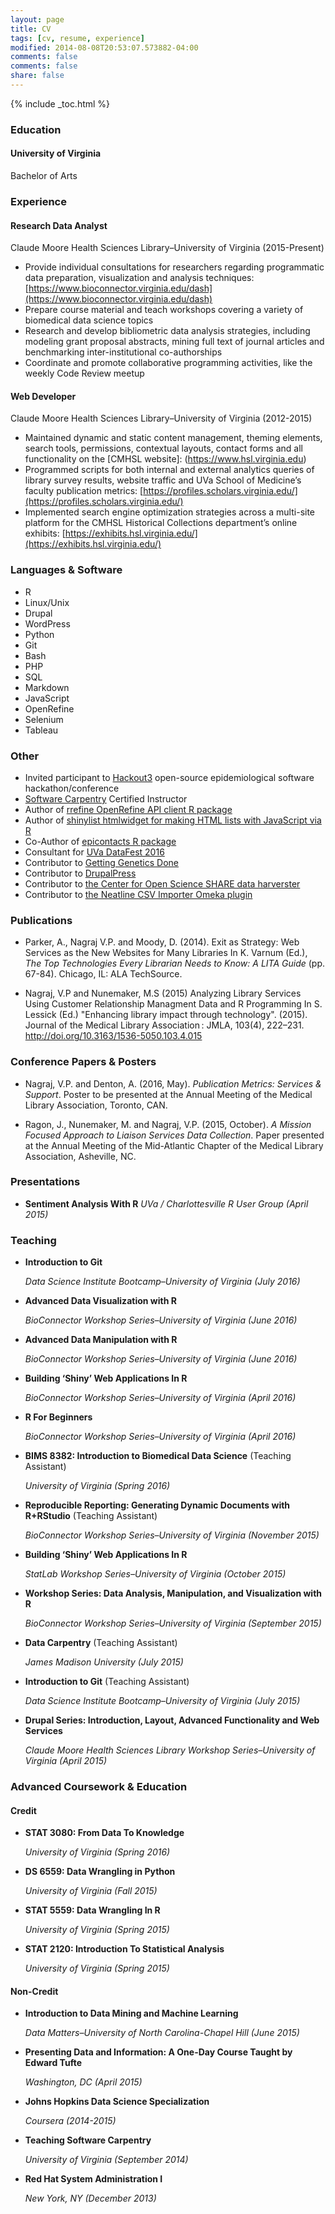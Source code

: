 ```yaml
---
layout: page
title: CV
tags: [cv, resume, experience]
modified: 2014-08-08T20:53:07.573882-04:00
comments: false
comments: false
share: false
---
```


{% include _toc.html %}

### Education

#### University of Virginia

Bachelor of Arts

### Experience

#### Research Data Analyst

Claude Moore Health Sciences Library–University of Virginia (2015-Present)

- Provide individual consultations for researchers regarding programmatic data preparation, visualization and analysis techniques: [https://www.bioconnector.virginia.edu/dash](https://www.bioconnector.virginia.edu/dash)
- Prepare course material and teach workshops covering a variety of biomedical data science topics
- Research and develop bibliometric data analysis strategies, including modeling grant proposal abstracts, mining full text of journal articles and benchmarking inter-institutional co-authorships
- Coordinate and promote collaborative programming activities, like the weekly Code Review meetup

#### Web Developer

Claude Moore Health Sciences Library–University of Virginia (2012-2015)

- Maintained dynamic and static content management, theming elements, search tools, permissions, contextual layouts, contact forms and all functionality on the [CMHSL website]: (https://www.hsl.virginia.edu)
- Programmed scripts for both internal and external analytics queries of library survey results, website traffic and UVa School of Medicine’s faculty publication metrics: [https://profiles.scholars.virginia.edu/](https://profiles.scholars.virginia.edu/)
- Implemented search engine optimization strategies across a multi-site platform for the CMHSL Historical Collections department’s online exhibits: [https://exhibits.hsl.virginia.edu/](https://exhibits.hsl.virginia.edu/)

### Languages & Software

- R 
- Linux/Unix 
- Drupal
- WordPress
- Python 
- Git 
- Bash 
- PHP 
- SQL 
- Markdown
- JavaScript 
- OpenRefine
- Selenium
- Tableau

### Other

- Invited participant to [Hackout3](http://hackout3.ropensci.org/) open-source epidemiological software hackathon/conference
- [Software Carpentry](http://software-carpentry.org/) Certified Instructor
- Author of [rrefine OpenRefine API client R package](https://github.com/vpnagraj/rrefine)
- Author of [shinylist htmlwidget for making HTML lists with JavaScript via R](https://github.com/vpnagraj/shinylist)
- Co-Author of [epicontacts R package](https://github.com/hackout3/epicontacts/) 
- Consultant for [UVa DataFest 2016](https://github.com/vpnagraj/rrefine)
- Contributor to [Getting Genetics Done](http://www.gettinggeneticsdone.com/)
- Contributor to [DrupalPress](http://blog.hsl.virginia.edu/drupalpress/)
- Contributor to [the Center for Open Science SHARE data harverster](https://github.com/CenterForOpenScience/SHARE)
- Contributor to [the Neatline CSV Importer Omeka plugin](https://github.com/scholarslab/NeatlineCsvImport)

### Publications

- Parker, A., Nagraj V.P. and Moody, D. (2014). Exit as Strategy: Web Services as the New Websites for Many Libraries In K. Varnum (Ed.), _The Top Technologies Every Librarian Needs to Know: A LITA Guide_ (pp. 67-84). Chicago, IL: ALA TechSource.

- Nagraj, V.P and Nunemaker, M.S (2015) Analyzing Library Services Using Customer Relationship Managment Data and R Programming In S. Lessick (Ed.) "Enhancing library impact through technology". (2015). Journal of the Medical Library Association : JMLA, 103(4), 222–231. http://doi.org/10.3163/1536-5050.103.4.015

### Conference Papers & Posters

- Nagraj, V.P. and Denton, A. (2016, May). _Publication Metrics: Services & Support_. Poster to be presented at the Annual Meeting of the Medical Library Association, Toronto, CAN.

- Ragon, J., Nunemaker, M. and Nagraj, V.P. (2015, October). _A Mission Focused Approach to Liaison Services Data Collection_. Paper presented at the Annual Meeting of the Mid-Atlantic Chapter of the Medical Library Association, Asheville, NC.

### Presentations

- **Sentiment Analysis With R**
	 *UVa / Charlottesville R User Group (April 2015)*

### Teaching

- **Introduction to Git** 
	
	*Data Science Institute Bootcamp–University of Virginia (July 2016)*

- **Advanced Data Visualization with R** 
	
	*BioConnector Workshop Series–University of Virginia (June 2016)*

- **Advanced Data Manipulation with R**
	
	*BioConnector Workshop Series–University of Virginia (June 2016)*

- **Building ‘Shiny’ Web Applications In R**

	*BioConnector Workshop Series–University of Virginia (April 2016)*

- **R For Beginners**

	*BioConnector Workshop Series–University of Virginia (April 2016)*

- **BIMS 8382: Introduction to Biomedical Data Science** (Teaching Assistant)

	*University of Virginia (Spring 2016)*

- **Reproducible Reporting: Generating Dynamic Documents with R+RStudio** (Teaching Assistant)

	*BioConnector Workshop Series–University of Virginia (November 2015)*

- **Building ‘Shiny’ Web Applications In R**

	*StatLab Workshop Series–University of Virginia (October 2015)*

- **Workshop Series: Data Analysis, Manipulation, and Visualization with R** 

	*BioConnector Workshop Series–University of Virginia (September 2015)*

- **Data Carpentry** (Teaching Assistant)

	*James Madison University (July 2015)*

- **Introduction to Git** (Teaching Assistant)

	*Data Science Institute Bootcamp–University of Virginia (July 2015)*

- **Drupal Series: Introduction, Layout, Advanced Functionality and Web Services**
	
	*Claude Moore Health Sciences Library Workshop Series–University of Virginia (April 2015)*

### Advanced Coursework & Education

#### Credit

- **STAT 3080: From Data To Knowledge**

	*University of Virginia (Spring 2016)*

- **DS 6559: Data Wrangling in Python**

	*University of Virginia (Fall 2015)*

- **STAT 5559: Data Wrangling In R**

	*University of Virginia (Spring 2015)*

- **STAT 2120: Introduction To Statistical Analysis**

	*University of Virginia (Spring 2015)*

#### Non-Credit
	
- **Introduction to Data Mining and Machine Learning**

	*Data Matters–University of North Carolina-Chapel Hill (June 2015)*

- **Presenting Data and Information: A One-Day Course Taught by Edward Tufte** 

	*Washington, DC (April 2015)*

- **Johns Hopkins Data Science Specialization**
	
	*Coursera (2014-2015)*

- **Teaching Software Carpentry** 

	*University of Virginia (September 2014)*

- **Red Hat System Administration I** 

	*New York, NY (December 2013)*